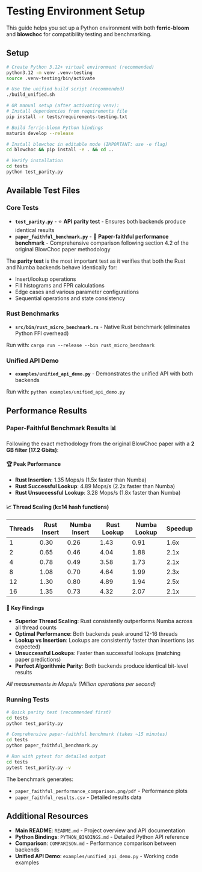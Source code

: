 # Testing Environment Setup

This guide helps you set up a Python environment with both **ferric-bloom** and **blowchoc** for compatibility testing and benchmarking.

## Setup

```bash
# Create Python 3.12+ virtual environment (recommended)
python3.12 -m venv .venv-testing
source .venv-testing/bin/activate

# Use the unified build script (recommended)
./build_unified.sh

# OR manual setup (after activating venv):
# Install dependencies from requirements file
pip install -r tests/requirements-testing.txt

# Build ferric-bloom Python bindings
maturin develop --release

# Install blowchoc in editable mode (IMPORTANT: use -e flag)
cd blowchoc && pip install -e . && cd ..

# Verify installation
cd tests
python test_parity.py
```

## Available Test Files

### Core Tests
- **`test_parity.py`** - ⭐ **API parity test** - Ensures both backends produce identical results
- **`paper_faithful_benchmark.py`** - 🚀 **Paper-faithful performance benchmark** - Comprehensive comparison following section 4.2 of the original BlowChoc paper methodology

The **parity test** is the most important test as it verifies that both the Rust and Numba backends behave identically for:
- Insert/lookup operations
- Fill histograms and FPR calculations  
- Edge cases and various parameter configurations
- Sequential operations and state consistency

### Rust Benchmarks
- **`src/bin/rust_micro_benchmark.rs`** - Native Rust benchmark (eliminates Python FFI overhead)

Run with: `cargo run --release --bin rust_micro_benchmark`

### Unified API Demo
- **`examples/unified_api_demo.py`** - Demonstrates the unified API with both backends

Run with: `python examples/unified_api_demo.py`

## Performance Results

### Paper-Faithful Benchmark Results 📊

Following the exact methodology from the original BlowChoc paper with a **2 GB filter (17.2 Gbits)**:

#### 🏆 **Peak Performance**
- **Rust Insertion**: 1.35 Mops/s (1.5x faster than Numba)
- **Rust Successful Lookup**: 4.89 Mops/s (2.2x faster than Numba)
- **Rust Unsuccessful Lookup**: 3.28 Mops/s (1.8x faster than Numba)

#### 📈 **Thread Scaling (k=14 hash functions)**
| Threads | Rust Insert | Numba Insert | Rust Lookup | Numba Lookup | Speedup |
|---------|-------------|--------------|-------------|--------------|---------|
| 1       | 0.30        | 0.26         | 1.43        | 0.91         | 1.6x    |
| 2       | 0.65        | 0.46         | 4.04        | 1.88         | 2.1x    |
| 4       | 0.78        | 0.49         | 3.58        | 1.73         | 2.1x    |
| 8       | 1.08        | 0.70         | 4.64        | 1.99         | 2.3x    |
| 12      | 1.30        | 0.80         | 4.89        | 1.94         | 2.5x    |
| 16      | 1.35        | 0.73         | 4.32        | 2.07         | 2.1x    |

#### 🎯 **Key Findings**
- **Superior Thread Scaling**: Rust consistently outperforms Numba across all thread counts
- **Optimal Performance**: Both backends peak around 12-16 threads
- **Lookup vs Insertion**: Lookups are consistently faster than insertions (as expected)
- **Unsuccessful Lookups**: Faster than successful lookups (matching paper predictions)
- **Perfect Algorithmic Parity**: Both backends produce identical bit-level results

*All measurements in Mops/s (Million operations per second)*

### Running Tests

```bash
# Quick parity test (recommended first)
cd tests
python test_parity.py

# Comprehensive paper-faithful benchmark (takes ~15 minutes)
cd tests
python paper_faithful_benchmark.py

# Run with pytest for detailed output
cd tests
pytest test_parity.py -v
```

The benchmark generates:
- `paper_faithful_performance_comparison.png/pdf` - Performance plots
- `paper_faithful_results.csv` - Detailed results data

## Additional Resources

- **Main README**: `README.md` - Project overview and API documentation
- **Python Bindings**: `PYTHON_BINDINGS.md` - Detailed Python API reference
- **Comparison**: `COMPARISON.md` - Performance comparison between backends
- **Unified API Demo**: `examples/unified_api_demo.py` - Working code examples
